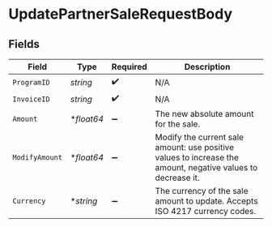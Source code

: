 # UpdatePartnerSaleRequestBody


## Fields

| Field                                                                                                       | Type                                                                                                        | Required                                                                                                    | Description                                                                                                 |
| ----------------------------------------------------------------------------------------------------------- | ----------------------------------------------------------------------------------------------------------- | ----------------------------------------------------------------------------------------------------------- | ----------------------------------------------------------------------------------------------------------- |
| `ProgramID`                                                                                                 | *string*                                                                                                    | :heavy_check_mark:                                                                                          | N/A                                                                                                         |
| `InvoiceID`                                                                                                 | *string*                                                                                                    | :heavy_check_mark:                                                                                          | N/A                                                                                                         |
| `Amount`                                                                                                    | **float64*                                                                                                  | :heavy_minus_sign:                                                                                          | The new absolute amount for the sale.                                                                       |
| `ModifyAmount`                                                                                              | **float64*                                                                                                  | :heavy_minus_sign:                                                                                          | Modify the current sale amount: use positive values to increase the amount, negative values to decrease it. |
| `Currency`                                                                                                  | **string*                                                                                                   | :heavy_minus_sign:                                                                                          | The currency of the sale amount to update. Accepts ISO 4217 currency codes.                                 |